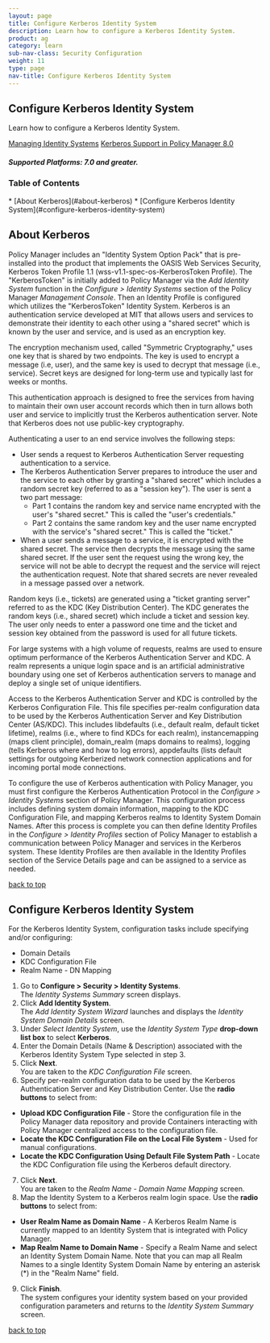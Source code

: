 ```yaml
---
layout: page
title: Configure Kerberos Identity System
description: Learn how to configure a Kerberos Identity System.
product: ag
category: learn
sub-nav-class: Security Configuration
weight:	11
type: page
nav-title: Configure Kerberos Identity System
---
```



## Configure Kerberos Identity System

Learn how to configure a Kerberos Identity System.

<a href="../managing_identity_systems.html" class="button secondary">Managing Identity Systems</a> <a href="http://docs.akana.com/ag/assets/kerberos_support_pm80.pdf" class="button secondary">Kerberos Support in Policy Manager 8.0</a>

<h5 class="stamp">Supported Platforms: 7.0 and greater.</h5>

### Table of Contents
<div id="toc-marker"></div>
* [About Kerberos](#about-kerberos)
* [Configure Kerberos Identity System](#configure-kerberos-identity-system)


## About Kerberos
Policy Manager includes an "Identity System Option Pack" that is pre-installed into the product that implements the OASIS Web Services Security, Kerberos Token Profile 1.1 (wss-v1.1-spec-os-KerberosToken Profile).  The "KerberosToken" is initially added to Policy Manager via the *Add Identity System* function in the *Configure > Identity Systems* section of the Policy Manager *Management Console*.  Then an Identity Profile is configured which utilizes the "KerberosToken" Identity System. Kerberos is an authentication service developed at MIT that allows users and services to demonstrate their identity to each other using a "shared secret" which is known by the user and service, and is used as an encryption key.
The encryption mechanism used, called "Symmetric Cryptography," uses one key that is shared by two endpoints. The key is used to encrypt a message (i.e, user), and the same key is used to decrypt that message (i.e., service). Secret keys are designed for long-term use and typically last for weeks or months.
This authentication approach is designed to free the services from having to maintain their own user account records which then in turn allows both user and service to implicitly trust the Kerberos authentication server. Note that Kerberos does not use public-key cryptography.
Authenticating a user to an end service involves the following steps:

* User sends a request to Kerberos Authentication Server requesting authentication to a service.
* The Kerberos Authentication Server prepares to introduce the user and the service to each other by granting a "shared secret" which includes a random secret key (referred to as a "session key"). The user is sent a two part message:  
  * Part 1 contains the random key and service name encrypted with the user's "shared secret." This is called the "user's credentials."
  * Part 2 contains the same random key and the user name encrypted with the service's "shared secret." This is called the "ticket."  
* When a user sends a message to a service, it is encrypted with the shared secret. The service then decrypts the message using the same shared secret. If the user sent the request using the wrong key, the service will not be able to decrypt the request and the service will reject the authentication request. Note that shared secrets are never revealed in a message passed over a network.
Random keys (i.e., tickets) are generated using a "ticket granting server" referred to as the KDC (Key Distribution Center). The KDC generates the random keys (i.e., shared secret) which include a ticket and session key. The user only needs to enter a password one time and the ticket and session key obtained from the password is used for all future tickets.
For large systems with a high volume of requests, realms are used to ensure optimum performance of the Kerberos Authentication Server and KDC. A realm represents a unique login space and is an artificial administrative boundary using one set of Kerberos authentication servers to manage and deploy a single set of unique identifiers.
Access to the Kerberos Authentication Server and KDC is controlled by the Kerberos Configuration File. This file specifies per-realm configuration data to be used by the Kerberos Authentication Server and Key Distribution Center (AS/KDC). This includes libdefaults (i.e., default realm, default ticket lifetime), realms (i.e., where to find KDCs for each realm), instancemapping (maps client principle), domain_realm (maps domains to realms), logging (tells Kerberos where and how to log errors), appdefaults (lists default settings for outgoing Kerberized network connection applications and for incoming portal mode connections.
To configure the use of Kerberos authentication with Policy Manager, you must first configure the Kerberos Authentication Protocol in the *Configure > Identity Systems* section of Policy Manager. This configuration process includes defining system domain information, mapping to the KDC Configuration File, and mapping Kerberos realms to Identity System Domain Names. After this process is complete you can then define Identity Profiles in the *Configure > Identity Profiles* section of Policy Manager to establish a communication between Policy Manager and services in the Kerberos system. These Identity Profiles are then available in the Identity Profiles section of the Service Details page and can be assigned to a service as needed.

<a href="#top">back to top</a> 

## Configure Kerberos Identity System
For the Kerberos Identity System, configuration tasks include specifying and/or configuring:

* Domain Details
* KDC Configuration File
* Realm Name - DN Mapping

1. Go to **Configure > Security > Identity Systems**.  
The *Identity Systems Summary* screen displays.
2. Click **Add Identity System**.  
The *Add Identity System Wizard* launches and displays the *Identity System Domain Details* screen.
3. Under *Select Identity System*, use the *Identity System Type* **drop-down list box** to select **Kerberos**. 
4. Enter the Domain Details (Name & Description) associated with the Kerberos Identity System Type selected in step 3.  
5. Click **Next**.  
You are taken to the *KDC Configuration File* screen.
6. Specify per-realm configuration data to be used by the Kerberos Authentication Server and Key Distribution Center.  Use the **radio buttons** to select from:
  * **Upload KDC Configuration File** - Store the configuration file in the Policy Manager data repository and provide Containers interacting with Policy Manager centralized access to the configuration file.
  * **Locate the KDC Configuration File on the Local File System** - Used for manual configurations.
  * **Locate the KDC Configuration Using Default File System Path** - Locate the KDC Configuration file using the Kerberos default directory.
7. Click **Next**.  
You are taken to the *Realm Name - Domain Name Mapping* screen.
8. Map the Identity System to a Kerberos realm login space. Use the **radio buttons** to select from:  
  * **User Realm Name as Domain Name** - A Kerberos Realm Name is currently mapped to an Identity System that is integrated with Policy Manager.
  * **Map Realm Name to Domain Name** - Specify a Realm Name and select an Identity System Domain Name. Note that you can map all Realm Names to a single Identity System Domain Name by entering an asterisk (*) in the "Realm Name" field.
9. Click **Finish**.    
The system configures your identity system based on your provided configuration parameters and returns to the *Identity System Summary* screen.


<a href="#top">back to top</a> 
